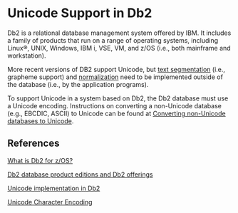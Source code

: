 # Unicode Support in Db2

Db2 is a relational database management system offered by IBM. It includes a family of products that run on a range of operating systems, including Linux®, UNIX, Windows, IBM i, VSE, VM, and z/OS (i.e., both mainframe and workstation).

More recent versions of DB2 support Unicode, but [text segmentation](https://unicode.org/reports/tr29/) (i.e., grapheme support) and [normalization](https://unicode.org/reports/tr15/) need to be implemented outside of the database (i.e., by the application programs).

To support Unicode in a system based on Db2, the Db2 database must use a Unicode encoding. Instructions on converting a non-Unicode database (e.g., EBCDIC, ASCII) to Unicode can be found at [Converting non-Unicode databases to Unicode](https://www.ibm.com/docs/en/db2/11.5?topic=encoding-converting-non-unicode-databases-unicode).

## References
[What is Db2 for z/OS?](https://www.ibm.com/docs/en/db2-for-zos/13?topic=getting-started-db2-zos)

[Db2 database product editions and Db2 offerings](https://www.ibm.com/docs/en/db2/11.5?topic=editions-db2-database-product-offerings)

[Unicode implementation in Db2](https://www.ibm.com/docs/en/db2/11.5?topic=encoding-unicode-implementation-in-db2)

[Unicode Character Encoding](https://www.ibm.com/docs/en/db2/11.5?topic=support-unicode-character-encoding)